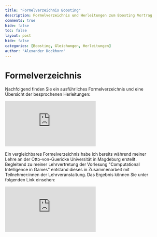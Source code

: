 ```yaml
---
title: "Formelverzeichnis Boosting"
description: Formelverzeichnis und Herleitungen zum Boosting Vortrag
comments: true
hide: false
toc: false
layout: post
hide: false
categories: [Boosting, Gleichungen, Herleitungen]
author: "Alexander Dockhorn"
---
```


# Formelverzeichnis

Nachfolgend finden Sie ein ausführliches Formelverzeichnis und eine Übersicht der besprochenen Herleitungen:

![Formelverzeichnis Boosting](https://github.com/ADockhorn/Boosting--bersicht/blob/main/equations.pdf)

Ein vergleichbares Formelverzeichnis habe ich bereits während meiner Lehre an der Otto-von-Guericke Universität in Magdeburg erstellt. Begleitend zu meiner Lehrvertretung der Vorlesung "Computational Intelligence in Games" entstand dieses in Zusammenarbeit mit Teilnehmer:innen der Lehrveranstaltung. Das Ergebnis können Sie unter folgenden Link einsehen:

![Formelverzeichnis Computational Intelligence in Games](https://github.com/ADockhorn/CIG-Overview/blob/master/equations.pdf)
